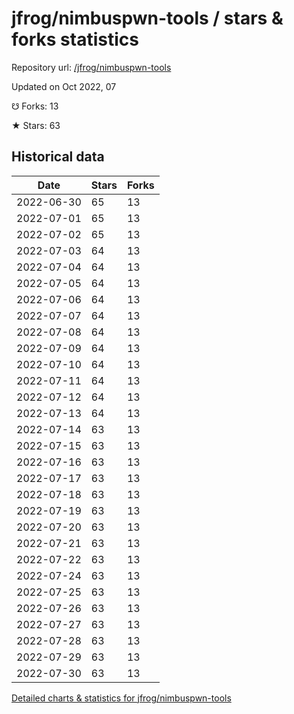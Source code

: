 # jfrog/nimbuspwn-tools / stars & forks statistics

Repository url: [/jfrog/nimbuspwn-tools](https://github.com/jfrog/nimbuspwn-tools)

Updated on Oct 2022, 07

☋ Forks: 13

★ Stars: 63

## Historical data
| Date | Stars | Forks |
|------|-------|-------|
| 2022-06-30 | 65 | 13 | 
| 2022-07-01 | 65 | 13 | 
| 2022-07-02 | 65 | 13 | 
| 2022-07-03 | 64 | 13 | 
| 2022-07-04 | 64 | 13 | 
| 2022-07-05 | 64 | 13 | 
| 2022-07-06 | 64 | 13 | 
| 2022-07-07 | 64 | 13 | 
| 2022-07-08 | 64 | 13 | 
| 2022-07-09 | 64 | 13 | 
| 2022-07-10 | 64 | 13 | 
| 2022-07-11 | 64 | 13 | 
| 2022-07-12 | 64 | 13 | 
| 2022-07-13 | 64 | 13 | 
| 2022-07-14 | 63 | 13 | 
| 2022-07-15 | 63 | 13 | 
| 2022-07-16 | 63 | 13 | 
| 2022-07-17 | 63 | 13 | 
| 2022-07-18 | 63 | 13 | 
| 2022-07-19 | 63 | 13 | 
| 2022-07-20 | 63 | 13 | 
| 2022-07-21 | 63 | 13 | 
| 2022-07-22 | 63 | 13 | 
| 2022-07-24 | 63 | 13 | 
| 2022-07-25 | 63 | 13 | 
| 2022-07-26 | 63 | 13 | 
| 2022-07-27 | 63 | 13 | 
| 2022-07-28 | 63 | 13 | 
| 2022-07-29 | 63 | 13 | 
| 2022-07-30 | 63 | 13 | 


[Detailed charts & statistics for jfrog/nimbuspwn-tools](https://reviewgithub.com/rep/jfrog/nimbuspwn-tools)
